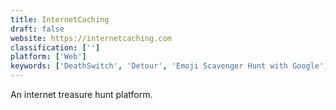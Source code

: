 ```yaml
---
title: InternetCaching
draft: false 
website: https://internetcaching.com
classification: ['']
platform: ['Web']
keywords: ['DeathSwitch', 'Detour', 'Emoji Scavenger Hunt with Google', 'Gift Hunt for WordPress', 'Heya', 'Instalist', 'Kin Calendar', 'Lrn', 'MovieSpot NYC', 'Play Munzee', 'Run an Empire', 'Scenehunt', 'Sidekix', 'Slope', 'Surprise Me', 'The Tweet Hereafter', 'Treasure Hunt', 'Tynker', 'WeCroak', 'World Brush', 'yapQ']
---
```

An internet treasure hunt platform.